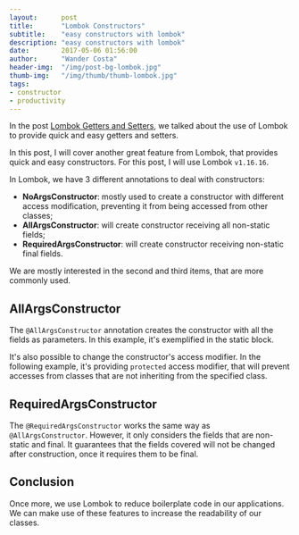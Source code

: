 ```yaml
---
layout:      post
title:       "Lombok Constructors"
subtitle:    "easy constructors with lombok"
description: "easy constructors with lombok"
date:        2017-05-06 01:56:00
author:      "Wander Costa"
header-img:  "/img/post-bg-lombok.jpg"
thumb-img:   "/img/thumb/thumb-lombok.jpg"
tags:
- constructor
- productivity
---
```


In the post [Lombok Getters and Setters][gettersandsetters], we talked about the use of Lombok to provide quick and easy getters and setters.

In this post, I will cover another great feature from Lombok, that provides quick and easy constructors. For this post, I will use Lombok `v1.16.16`.<!--more-->

In Lombok, we have 3 different annotations to deal with constructors:

 * **NoArgsConstructor**: mostly used to create a constructor with different access modification, preventing it from being accessed from other classes;
 * **AllArgsConstructor**: will create constructor receiving all non-static fields;
 * **RequiredArgsConstructor**: will create constructor receiving non-static final fields.

We are mostly interested in the second and third items, that are more commonly used.

## AllArgsConstructor
The `@AllArgsConstructor` annotation creates the constructor with all the fields as parameters. In this example, it's exemplified in the static block.
<script src="https://gist.github.com/rwanderc/23ede9af395f427a210e276f4250f597.js"></script>

It's also possible to change the constructor's access modifier. In the following example, it's providing `protected` access modifier, that will prevent accesses from classes that are not inheriting from the specified class.
<script src="https://gist.github.com/rwanderc/743a4c6e7035a72aae0b7d28010495e1.js"></script>

## RequiredArgsConstructor
The `@RequiredArgsConstructor` works the same way as `@AllArgsConstructor`. However, it only considers the fields that are non-static and final. It guarantees that the fields covered will not be changed after construction, once it requires them to be final.
<script src="https://gist.github.com/rwanderc/8d297819793e2d810af024c38fcac011.js"></script>

## Conclusion
Once more, we use Lombok to reduce boilerplate code in our applications. We can make use of these features to increase the readability of our classes.

[gettersandsetters]:http://www.wandercosta.com/lombok/
